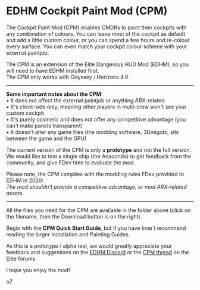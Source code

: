 # EDHM Cockpit Paint Mod (CPM)

The Cockpit Paint Mod (CPM) enables CMDRs to paint their cockpits with any combination of colours. You can leave most of the cockpit as default and add a little custom colour, or you can spend a few hours and re-colour every surface. You can even match your cockpit colour scheme with your external paintjob.

The CPM is an extension of the Elite Dangerous HUD Mod (EDHM), so you will need to have EDHM installed first.<br>
The CPM only works with Odyssey / Horizons 4.0.

-------------------------------------------------------------------------

**Some important notes about the CPM:**<br>
• It does not affect the external paintjob or anything ARX-related<br>
• It's client-side only, meaning other players in multi-crew won't see your custom cockpit<br>
• It's purely cosmetic and does not offer any competitive advantage (you can't make panels transparent)<br>
• It doesn't alter any game files (the modding software, 3Dmigoto, sits between the game and the GPU)<br>

The current version of the CPM is only a **prototype** and not the full version. We would like to test a single ship (the Anaconda) to get feedback from the community, and give FDev time to evaluate the mod.

Please note, the CPM complies with the modding rules FDev provided to EDHM in 2020:<br>
_The mod shouldn't provide a competitive advantage, or mod ARX-related assets._

-------------------------------------------------------------------------

All the files you need for the CPM are available in the folder above (click on the filename, then the Download button is on the right).

Begin with the **CPM Quick Start Guide**, but if you have time I recommend reading the larger Installation and Painting Guides.

As this is a prototype / alpha test, we would greatly appreciate your feedback and suggestions on the [EDHM Discord](https://discord.gg/MtBszksjMr) or the [CPM thread](https://forums.frontier.co.uk/threads/introducing-the-cockpit-paint-mod-cpm.606377/) on the Elite forums

I hope you enjoy the mod!

o7
